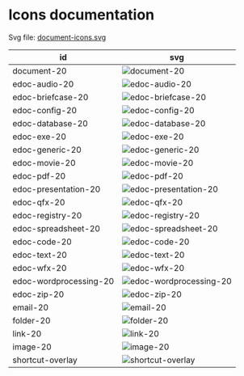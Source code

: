 # Icons documentation

Svg file: [document-icons.svg](./document-icons.svg)

|id                |svg                                                     |
|------------------|--------------------------------------------------------|
|document-20 |![document-20](./document-icons.svg#document-20)    |
|edoc-audio-20 |![edoc-audio-20](./document-icons.svg#edoc-audio-20)    |
|edoc-briefcase-20 |![edoc-briefcase-20](./document-icons.svg#edoc-briefcase-20)    |
|edoc-config-20 |![edoc-config-20](./document-icons.svg#edoc-config-20)    |
|edoc-database-20 |![edoc-database-20](./document-icons.svg#edoc-database-20)    |
|edoc-exe-20 |![edoc-exe-20](./document-icons.svg#edoc-exe-20)    |
|edoc-generic-20 |![edoc-generic-20](./document-icons.svg#edoc-generic-20)    |
|edoc-movie-20 |![edoc-movie-20](./document-icons.svg#edoc-movie-20)    |
|edoc-pdf-20 |![edoc-pdf-20](./document-icons.svg#edoc-pdf-20)    |
|edoc-presentation-20 |![edoc-presentation-20](./document-icons.svg#edoc-presentation-20)    |
|edoc-qfx-20 |![edoc-qfx-20](./document-icons.svg#edoc-qfx-20)    |
|edoc-registry-20 |![edoc-registry-20](./document-icons.svg#edoc-registry-20)    |
|edoc-spreadsheet-20 |![edoc-spreadsheet-20](./document-icons.svg#edoc-spreadsheet-20)    |
|edoc-code-20 |![edoc-code-20](./document-icons.svg#edoc-code-20)    |
|edoc-text-20 |![edoc-text-20](./document-icons.svg#edoc-text-20)    |
|edoc-wfx-20 |![edoc-wfx-20](./document-icons.svg#edoc-wfx-20)    |
|edoc-wordprocessing-20 |![edoc-wordprocessing-20](./document-icons.svg#edoc-wordprocessing-20)    |
|edoc-zip-20 |![edoc-zip-20](./document-icons.svg#edoc-zip-20)    |
|email-20 |![email-20](./document-icons.svg#email-20)    |
|folder-20 |![folder-20](./document-icons.svg#folder-20)    |
|link-20 |![link-20](./document-icons.svg#link-20)    |
|image-20 |![image-20](./document-icons.svg#image-20)    |
|shortcut-overlay |![shortcut-overlay](./document-icons.svg#shortcut-overlay)    |